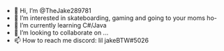 - 👋 Hi, I’m @TheJake289781
- 👀 I’m interested in skateboarding, gaming and going to your moms ho-
- 🌱 I’m currently learning C#/Java
- 💞️ I’m looking to collaborate on ...
- 📫 How to reach me discord: lil jakeBTW#5026

<!---
TheJake289781/TheJake289781 is a ✨ special ✨ repository because its `README.md` (this file) appears on your GitHub profile.
You can click the Preview link to take a look at your changes.
--->
